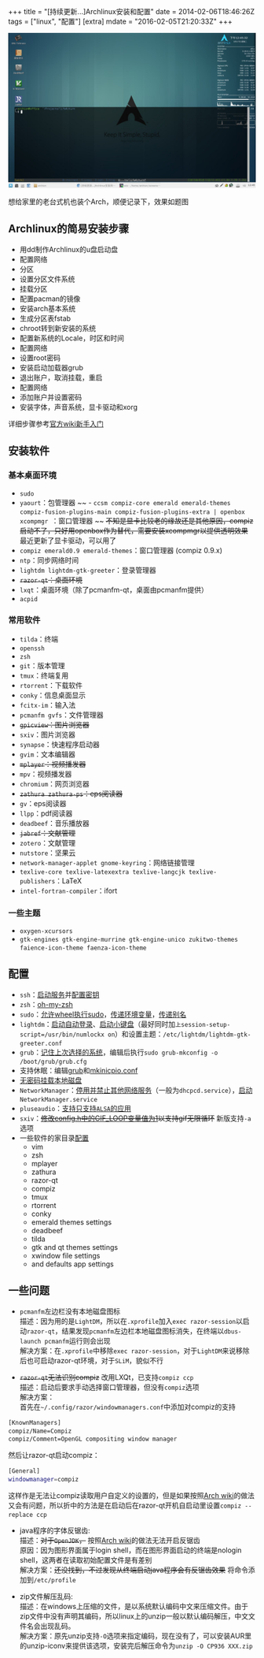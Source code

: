 +++
title = "[持续更新...]Archlinux安装和配置"
date = 2014-02-06T18:46:26Z
tags = ["linux", "配置"]
[extra]
mdate = "2016-02-05T21:20:33Z"
+++

![截图](archlinux.jpg)

想给家里的老台式机也装个Arch，顺便记录下，效果如题图
<!-- more -->

## Archlinux的简易安装步骤

- 用dd制作Archlinux的u盘启动盘
- 配置网络
- 分区
- 设置分区文件系统
- 挂载分区
- 配置pacman的镜像
- 安装arch基本系统
- 生成分区表fstab
- chroot转到新安装的系统
- 配置新系统的Locale，时区和时间
- 配置网络
- 设置root密码
- 安装启动加载器grub
- 退出账户，取消挂载，重启
- 配置网络
- 添加账户并设置密码
- 安装字体，声音系统，显卡驱动和xorg

详细步骤参考[官方wiki新手入门](https://wiki.archlinux.org/index.php/Beginners%27_Guide)

## 安装软件

### 基本桌面环境
- `sudo`
- `yaourt`：包管理器
~~ - `ccsm compiz-core emerald emerald-themes compiz-fusion-plugins-main compiz-fusion-plugins-extra | openbox xcompmgr `：窗口管理器  ~~
~~不知是显卡比较老的缘故还是其他原因，compiz启动不了，只好用openbox作为替代，需要安装xcompmgr以提供透明效果~~ 最近更新了显卡驱动，可以用了
- `compiz emerald0.9 emerald-themes`：窗口管理器 (compiz 0.9.x)
- `ntp`：同步网络时间
- `lightdm lightdm-gtk-greeter`：登录管理器
- ~~`razor-qt`：桌面环境~~
- `lxqt`：桌面环境（除了pcmanfm-qt，桌面由pcmanfm提供）
- `acpid`

### 常用软件
- `tilda`：终端
- `openssh`
- `zsh`
- `git`：版本管理
- `tmux`：终端复用
- `rtorrent`：下载软件
- `conky`：信息桌面显示
- `fcitx-im`：输入法
- `pcmanfm gvfs`：文件管理器
- ~~`gpicview`：图片浏览器~~
- `sxiv`：图片浏览器
- `synapse`：快速程序启动器
- `gvim`：文本编辑器
- ~~`mplayer`：视频播发器~~
- `mpv`：视频播发器
- `chromium`：网页浏览器
- ~~`zathura zathura-ps`：eps阅读器~~
- `gv`：eps阅读器
- `llpp`：pdf阅读器
- `deadbeef`：音乐播放器
- ~~`jabref`：文献管理~~
- `zotero`：文献管理
- `nutstore`：坚果云
- `network-manager-applet gnome-keyring`：网络链接管理
- `texlive-core texlive-latexextra texlive-langcjk texlive-publishers`：LaTeX
- `intel-fortran-compiler`：ifort

### 一些主题
- `oxygen-xcursors`
- `gtk-engines gtk-engine-murrine gtk-engine-unico zukitwo-themes faience-icon-theme faenza-icon-theme`

## 配置
- `ssh`：[启动服务](https://wiki.archlinux.org/index.php/Secure_Shell#Daemon)并[配置密钥](https://wiki.archlinux.org/index.php/SSH_Keys#Simple_method)
- `zsh`：[oh-my-zsh](https://github.com/robbyrussell/oh-my-zsh)
- `sudo`：[允许wheel执行sudo](https://wiki.archlinux.org/index.php/sudo#Example_Entries)，[传递环境变量](https://wiki.archlinux.org/index.php/sudo#Environment_variables)，[传递别名](https://wiki.archlinux.org/index.php/sudo#Passing_aliases)
- `lightdm`：[启动自动登录](https://wiki.archlinux.org/index.php/LightDM#Enabling_Autologin)、[启动小键盘](https://wiki.archlinux.org/index.php/LightDM#NumLock_ON)（最好同时加`上session-setup-script=/usr/bin/numlockx on`）和设置主题：`/etc/lightdm/lightdm-gtk-greeter.conf`
- `grub`：[记住上次选择的系统](https://wiki.archlinux.org/index.php/GRUB#Recall_previous_entry)，编辑后执行`sudo grub-mkconfig -o /boot/grub/grub.cfg`
- 支持休眠：编辑[grub](https://wiki.archlinux.org/index.php/Suspend_and_Hibernate#Required_kernel_parameters)和[mkinicpio.conf](https://wiki.archlinux.org/index.php/Suspend_and_Hibernate#Recreate_initial_ramdisk)
- [无密码挂载本地磁盘](https://wiki.archlinux.org/index.php/Polkit#Allow_mounting_a_filesystem_on_a_system_device_for_any_user)
- `NetworkManager`：[停用并禁止其他网络服务](https://wiki.archlinux.org/index.php/NetworkManager#Base_install)（一般为`dhcpcd.service`），[启动](https://wiki.archlinux.org/index.php/NetworkManager#Enable_NetworkManager)`NetworkManager.service`
- `pluseaudio`：[支持只支持`ALSA`的应用](https://wiki.archlinux.org/index.php/PulseAudio#ALSA)
- `sxiv`：~~[修改config.h中的GIF_LOOP变量值为1](https://github.com/muennich/sxiv/issues/101)以支持gif无限循环~~ 新版支持`-a`选项
- 一些软件的家目录[配置](https://github.com/archion/mylinux)
	- vim
	- zsh
	- mplayer
	- zathura
	- razor-qt
	- compiz
	- tmux
	- rtorrent
	- conky
	- emerald themes settings
	- deadbeef
	- tilda
	- gtk and qt themes settings
	- xwindow file settings
	- and defaults app settings

## 一些问题

- `pcmanfm`左边栏没有本地磁盘图标  
描述：因为用的是`LightDM`，所以在`.xprofile`加入`exec razor-session`以启动`razor-qt`，结果发现`pcmanfm`左边栏本地磁盘图标消失，在终端以`dbus-launch pcmanfm`运行则会出现  
解决方案：在`.xprofile`中移除`exec razor-session`，对于`LightDM`来说移除后也可启动razor-qt环境，对于`SLiM`，貌似不行

- ~~`razor-qt`无法识别compiz~~ 改用LXQt，已支持`compiz ccp`  
描述：启动后要求手动选择窗口管理器，但没有`compiz`选项  
解决方案：  
首先在`~/.config/razor/windowmanagers.conf`中添加对compiz的支持
```bash ~/.config/razor/windowmanagers.conf
[KnownManagers]
compiz/Name=Compiz
compiz/Comment=OpenGL compositing window manager
```
然后让razor-qt启动compiz：
```bash ~/.config/razor/session.conf 
[General]
windowmanager=compiz 
```
这样作是无法让compiz读取用户自定义的设置的，但是如果按照[Arch wiki](https://wiki.archlinux.org/index.php/Razor-qt#Compiz)的做法又会有问题，所以折中的方法是在启动后在razor-qt开机自启动里设置`compiz --replace ccp`
- java程序的字体反锯齿:  
描述：~~对于`OpenJDK`，~~ 按照[Arch wiki](https://wiki.archlinux.org/index.php/Java_Runtime_Environment_Fonts#Anti-aliasing)的做法无法开启反锯齿  
原因：因为图形界面属于login shell，而在图形界面启动的终端是nologin shell，这两者在读取初始配置文件是有差别  
解决方案：~~还没找到，不过发现从终端启动java程序会有反锯齿效果~~ 将命令添加到`/etc/profile`

- zip文件解压乱码:  
描述：在windows上压缩的文件，是以系统默认编码中文来压缩文件。由于zip文件中没有声明其编码，所以linux上的unzip一般以默认编码解压，中文文件名会出现乱码。    
解决方案：原先unzip支持`-O`选项来指定编码，现在没有了，可以安装AUR里的unzip-iconv来提供该选项，安装完后解压命令为`unzip -O CP936 XXX.zip`
